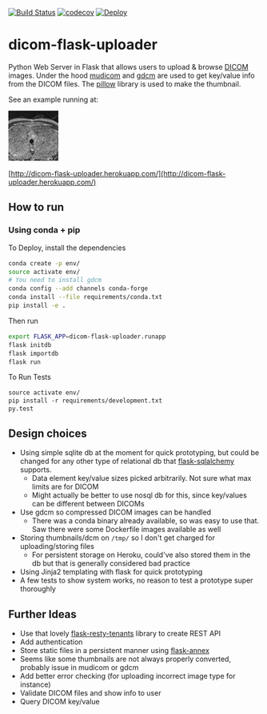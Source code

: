 [![Build Status](https://travis-ci.org/inodb/dicom-flask-uploader.svg?branch=master)](https://travis-ci.org/inodb/dicom-flask-uploader)
[![codecov](https://codecov.io/gh/inodb/dicom-flask-uploader/branch/master/graph/badge.svg)](https://codecov.io/gh/inodb/dicom-flask-uploader)
[![Deploy](https://www.herokucdn.com/deploy/button.svg)](https://heroku.com/deploy)
# dicom-flask-uploader
Python Web Server in Flask that allows users to upload & browse
[DICOM](https://en.wikipedia.org/wiki/DICOM) images. Under the hood
[mudicom](https://github.com/neurosnap/mudicom) and
[gdcm](https://github.com/malaterre/GDCM) are used to get key/value info from
the DICOM files. The [pillow](https://github.com/python-pillow/Pillow) library
is used to make the thumbnail.

See an example running at:

[![DICOM GIF](dicom_flask_uploader/static/home_img.gif)](http://dicom-flask-uploader.herokuapp.com/)

[http://dicom-flask-uploader.herokuapp.com/](http://dicom-flask-uploader.herokuapp.com/)


## How to run
### Using conda + pip
To Deploy, install the dependencies
```bash
conda create -p env/
source activate env/
# You need to install gdcm
conda config --add channels conda-forge
conda install --file requirements/conda.txt
pip install -e .
```
Then run
```bash
export FLASK_APP=dicom-flask-uploader.runapp
flask initdb
flask importdb
flask run
```
To Run Tests
```
source activate env/
pip install -r requirements/development.txt
py.test
```

## Design choices
- Using simple sqlite db at the moment for quick prototyping, but could be
  changed for any other type of relational db that
[flask-sqlalchemy](http://flask-sqlalchemy.pocoo.org/2.1/) supports.
    - Data element key/value sizes picked arbitrarily. Not sure what max limits
      are for DICOM
    - Might actually be better to use nosql db for this, since key/values can
      be different between DICOMs
- Use gdcm so compressed DICOM images can be handled
    - There was a conda binary already available, so was easy to use that. Saw there were some Dockerfile images available as well
- Storing thumbnails/dcm on `/tmp/` so I don't get charged for uploading/storing files
  - For persistent storage on Heroku, could've also stored them in the db but that is generally considered bad practice
- Using Jinja2 templating with flask for quick prototyping
- A few tests to show system works, no reason to test a prototype super thoroughly

## Further Ideas
- Use that lovely
  [flask-resty-tenants](https://github.com/4Catalyzer/flask-resty-tenants)
library to create REST API
- Add authentication
- Store static files in a persistent manner using
  [flask-annex](https://github.com/4Catalyzer/flask-annex) 
- Seems like some thumbnails are not always properly converted, probably issue
  in mudicom or gdcm
- Add  better error checking (for uploading incorrect image type for
  instance)
- Validate DICOM files and show info to user
- Query DICOM key/value
